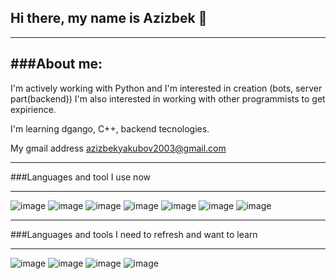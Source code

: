 ## Hi there, my name is Azizbek 👋

---

###About me:
---

I'm actively working with Python and I'm interested in creation (bots, server part(backend))
I'm also interested in working with other programmists to get expirience.

I'm learning dgango, C++, backend tecnologies.

My gmail address azizbekyakubov2003@gmail.com

---

###Languages and tool I use now

---

![image](https://user-images.githubusercontent.com/121160926/236700278-6ebf5431-04cf-48ab-bb45-152f40d212cf.png)
![image](https://user-images.githubusercontent.com/121160926/236700296-4428e208-b249-4014-8dcc-94b7bc1a166e.png)
![image](https://user-images.githubusercontent.com/121160926/236700309-66f98ddb-0f16-48c3-b057-eed765c35259.png)
![image](https://user-images.githubusercontent.com/121160926/236700354-8c8d5c4f-937d-45a5-a656-7b9d11ebe23c.png)
![image](https://user-images.githubusercontent.com/121160926/236700530-366e82f2-8095-495b-bf20-3aca02840423.png)
![image](https://github.com/MrWendigo03/MrWendigo03/assets/121160926/ba162d11-ee5e-46fc-bf6f-28e4b45b5c0f.png)
![image](https://github.com/MrWendigo03/MrWendigo03/assets/121160926/f1424601-e24f-400f-a479-29945933a14d.png)

---

###Languages and tools I need to refresh and want to learn

---

![image](https://user-images.githubusercontent.com/121160926/236700377-ea7f8134-08bb-4ebd-8c80-0306c42e2ece.png)
![image](https://github.com/MrWendigo03/MrWendigo03/assets/121160926/b254ae35-ba23-4544-825b-7a14b18a924d.png)
![image](https://github.com/MrWendigo03/MrWendigo03/assets/121160926/c1f5f214-a9d5-4275-ae97-d3a5bd670a2a.png)
![image](https://github.com/MrWendigo03/MrWendigo03/assets/121160926/b38f2ebc-ab67-4bc4-be66-fda6d5d6cdac.png)
